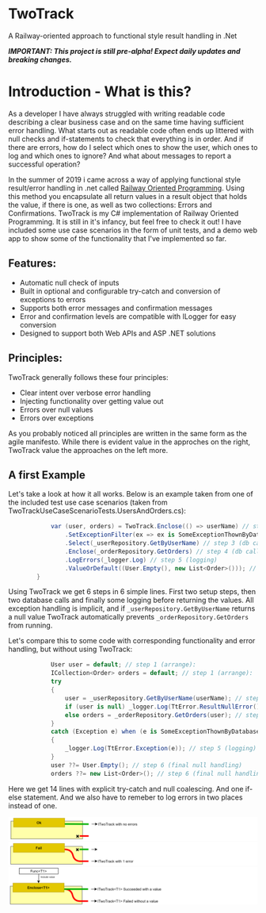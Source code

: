 # TwoTrack
A Railway-oriented approach to functional style result handling in .Net

***IMPORTANT: This project is still pre-alpha! Expect daily updates and breaking changes.***

# Introduction - What is this?
As a developer I have always struggled with writing readable code describing a clear business case and on the same time having sufficient error handling. What starts out as readable code often ends up littered with null checks and if-statements to check that everything is in order. And if there are errors, how do I select which ones to show the user, which ones to log and which ones to ignore?  And what about messages to report a successful operation?

In the summer of 2019 i came across a way of applying functional style result/error handling in .net called [Railway Oriented Programming](https://fsharpforfunandprofit.com/rop/). Using this method you encapsulate all return values in a result object that holds the value, if there is one, as well as two collections: Errors and Confirmations. TwoTrack is my C# implementation of Railway Oriented Programming. It is still in it's infancy, but feel free to check it out! I have included some use case scenarios in the form of unit tests, and a demo web app to show some of the functionality that I've implemented so far.

## Features:
- Automatic null check of inputs
- Built in optional and configurable try-catch and conversion of exceptions to errors
- Supports both error messages and confirmation messages
- Error and confirmation levels are compatible with ILogger for easy conversion
- Designed to support both Web APIs and ASP .NET solutions

## Principles:
TwoTrack generally follows these four principles:
- Clear intent over verbose error handling
- Injecting functionality over getting value out
- Errors over null values
- Errors over exceptions

As you probably noticed all principles are written in the same form as the agile manifesto. While there is evident value in the approches on the right, TwoTrack  value the approaches on the left more.

## A first Example
Let's take a look at how it all works. Below is an example taken from one of the included test use case scenarios (taken from TwoTrackUseCaseScenarioTests.UsersAndOrders.cs):

```C#
            var (user, orders) = TwoTrack.Enclose(() => userName) // step 1 (arrange)
                .SetExceptionFilter(ex => ex is SomeExceptionThownByDatabase) // step 2 (arrange)
                .Select(_userRepository.GetByUserName) // step 3 (db call)
                .Enclose(_orderRepository.GetOrders) // step 4 (db call)
                .LogErrors(_logger.Log) // step 5 (logging)
                .ValueOrDefault((User.Empty(), new List<Order>())); // step 6 (final null handling)
        }

```

Using TwoTrack we get 6 steps in 6 simple lines. First two setup steps, then two database calls and finally some logging before returning the values. All exception handling is implicit, and if `_userRepository.GetByUserName` returns a null value TwoTrack automatically prevents `_orderRepository.GetOrders` from running. 

Let's compare this to some code with corresponding functionality and error handling, but without using TwoTrack:

```C#
            User user = default; // step 1 (arrange):
            ICollection<Order> orders = default; // step 1 (arrange):
            try
            {
                user = _userRepository.GetByUserName(userName); // step 3 (act)
                if (user is null) _logger.Log(TtError.ResultNullError()); // step 5 (logging)
                else orders = _orderRepository.GetOrders(user); // step 4 (act)
            }
            catch (Exception e) when (e is SomeExceptionThownByDatabase) // step 2 (arrange)
            {
                _logger.Log(TtError.Exception(e)); // step 5 (logging)
            }
            user ??= User.Empty(); // step 6 (final null handling)
            orders ??= new List<Order>(); // step 6 (final null handling)
```
Here we get 14 lines with explicit try-catch and null coalescing. And one if-else statement. And we also have to remeber to log errors in two places instead of one.


![alt text](./Docs/Img/StaticOk.png "Diagram image of method TwoTrack.Ok")
![alt text](./Docs/Img/StaticFail.png "Diagram image of method TwoTrack.Fail")
![alt text](./Docs/Img/StaticEnclose.png "Diagram image of method TwoTrack.Enclose")



